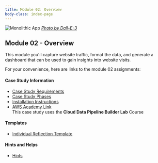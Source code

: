```yaml
---
title: Module 02: Overview
body-class: index-page
---
```


![Monolithic App]({{URLROOT}}/shared/img/technology-product-development-sprint2.jpg)
*[Photo by Dall-E-3](https://openai.com/dall-e-3)*

## Module 02 - Overview

This module you'll capture website traffic, format the data, and generate a dashboard that can be used to gain insights into website visits.

For your convenience, here are links to the module 02 assignments:

#### Case Study Information

* [Case Study Requirements](./requirements.html)
* [Case Study Phases](./phases.html)
* [Installation Instructions](./setup.html)
* [AWS Academy Link](https://awsacademy.instructure.com)<br>This case study uses the **Cloud Data Pipeline Builder Lab** Course 

#### Templates

* [Individual Reflection Template]({{URLROOT}}/course/reflection.docx)

#### Hints and Helps

* [Hints](./hints.html)